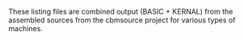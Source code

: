These listing files are combined output (BASIC + KERNAL) from the assembled sources from the cbmsource project for various types of machines.
